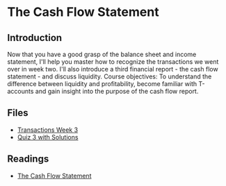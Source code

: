 # The Cash Flow Statement
## Introduction
Now that you have a good grasp of the balance sheet and income statement, I'll help you master how to recognize the transactions we went over in week two. I'll also introduce a third financial report - the cash flow statement - and discuss liquidity. Course objectives: To understand the difference between liquidity and profitability, become familiar with T-accounts and gain insight into the purpose of the cash flow report.

## Files
* [Transactions Week 3](./files/Transactions_Week3.pdf)
* [Quiz 3 with Solutions](./files/Quiz3_Solutions.pdf)

## Readings
* [The Cash Flow Statement](./readings/The_Cash_Flow_Statements.pdf)
